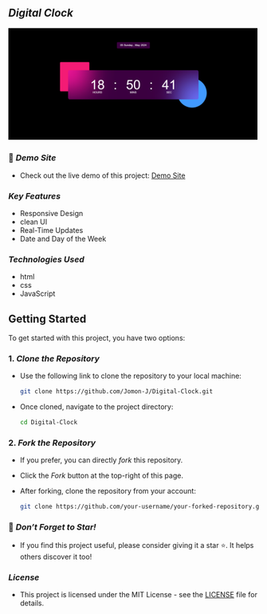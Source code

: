 ## *Digital Clock*

   <img src="https://github.com/Jomon-j/Digital-Clock/blob/main/Preview.png?raw=true" alt="Project Screenshot" width="500"/>

### 🔗 *Demo Site*
   - Check out the live demo of this project: [Demo Site](https://jomon-j.github.io/Digital-Clock)
   
###  *Key Features*
   - Responsive Design
   - clean UI
   - Real-Time Updates
   - Date and Day of the Week

###  *Technologies Used*
   - html
   - css
   - JavaScript

##  Getting Started

To get started with this project, you have two options:

### 1. *Clone the Repository*
   - Use the following link to clone the repository to your local machine:
    
     ```bash
     git clone https://github.com/Jomon-J/Digital-Clock.git

     
   - Once cloned, navigate to the project directory:
     
     ```bash
     cd Digital-Clock
     

### 2. *Fork the Repository*
   - If you prefer, you can directly *fork* this repository.
   - Click the *Fork* button at the top-right of this page.
   - After forking, clone the repository from your account:

     ```bash
     git clone https://github.com/your-username/your-forked-repository.git


### 🌟 *Don’t Forget to Star!*
   - If you find this project useful, please consider giving it a star ⭐. It helps others discover it too!

###  *License*
   - This project is licensed under the MIT License - see the [LICENSE](https://opensource.org/license/MIT) file for details.
